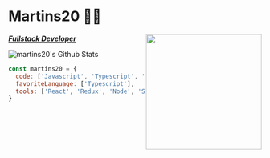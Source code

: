 # Martins20 👨‍💻

<img align='right' src="https://media.giphy.com/media/ZVik7pBtu9dNS/giphy.gif" width="230">

<p><em><b><a href="https://martins20.github.io/Curriculum/">Fullstack Developer </a></br></b></em></p> 


<img align="center" src="https://github-readme-stats.vercel.app/api?username=martins20&show_icons=true&hide_border=true" alt="martins20's Github Stats">


```javascript
const martins20 = {
  code: ['Javascript', 'Typescript', 'HTML', 'CSS'],
  favoriteLanguage: ['Typescript'],
  tools: ['React', 'Redux', 'Node', 'Styled-Components', 'Docker', 'PostgresQL', 'Linux'],
}
```



